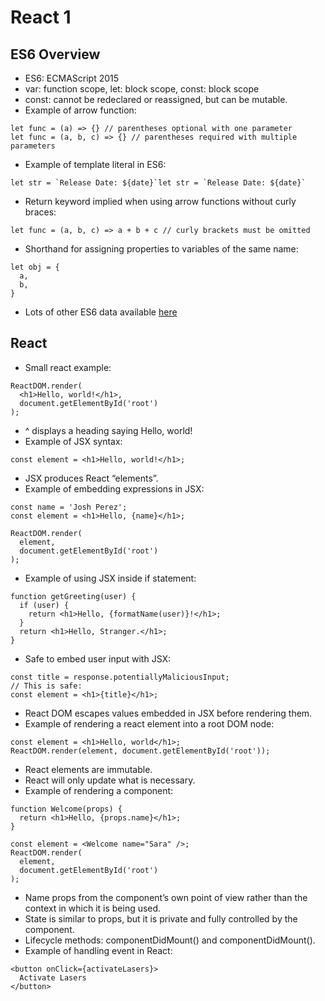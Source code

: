 # React 1


## ES6 Overview
- ES6: ECMAScript 2015
- var: function scope, let: block scope, const: block scope
- const: cannot be redeclared or reassigned, but can be mutable. 
- Example of arrow function:
```
let func = (a) => {} // parentheses optional with one parameter
let func = (a, b, c) => {} // parentheses required with multiple parameters
```
- Example of template literal in ES6:
```
let str = `Release Date: ${date}`let str = `Release Date: ${date}`
```
- Return keyword implied when using arrow functions without curly braces:
```
let func = (a, b, c) => a + b + c // curly brackets must be omitted
```
- Shorthand for assigning properties to variables of the same name:
```
let obj = {
  a,
  b,
}
```
- Lots of other ES6 data available [here](https://www.taniarascia.com/es6-syntax-and-feature-overview/)


## React
- Small react example:
```
ReactDOM.render(
  <h1>Hello, world!</h1>,
  document.getElementById('root')
);
```
- ^ displays a heading saying Hello, world!
- Example of JSX syntax:
```
const element = <h1>Hello, world!</h1>;
```
- JSX produces React “elements”.
- Example of embedding expressions in JSX:
```
const name = 'Josh Perez';
const element = <h1>Hello, {name}</h1>;

ReactDOM.render(
  element,
  document.getElementById('root')
);
```
- Example of using JSX inside if statement:
```
function getGreeting(user) {
  if (user) {
    return <h1>Hello, {formatName(user)}!</h1>;
  }
  return <h1>Hello, Stranger.</h1>;
}
```
- Safe to embed user input with JSX:
```
const title = response.potentiallyMaliciousInput;
// This is safe:
const element = <h1>{title}</h1>;
```
- React DOM escapes values embedded in JSX before rendering them. 
- Example of rendering a react element into a root DOM node: 
```
const element = <h1>Hello, world</h1>;
ReactDOM.render(element, document.getElementById('root'));
```
- React elements are immutable. 
- React will only update what is necessary. 
- Example of rendering a component:
```
function Welcome(props) {
  return <h1>Hello, {props.name}</h1>;
}

const element = <Welcome name="Sara" />;
ReactDOM.render(
  element,
  document.getElementById('root')
);
```
- Name props from the component’s own point of view rather than the context in which it is being used.
- State is similar to props, but it is private and fully controlled by the component.
- Lifecycle methods: componentDidMount() and componentDidMount().
- Example of handling event in React:
```
<button onClick={activateLasers}>
  Activate Lasers
</button>
```